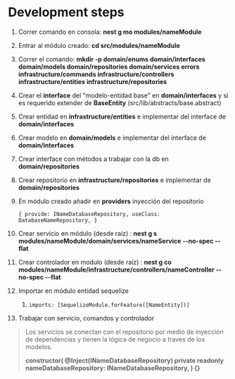 # Development steps

1. Correr comando en consola: **nest g mo modules/nameModule**
2. Entrar al módulo creado: **cd src/modules/nameModule**
3. Correr el comando: **mkdir -p domain/enums domain/interfaces domain/models domain/repositories domain/services errors infrastructure/commands infrastructure/controllers infrastructure/entities infrastructure/repositories**
4. Crear el **interface** del "modelo-entidad base" en **domain/interfaces** y si es requerido extender de **BaseEntity** (src/lib/abstracts/base.abstract)
5. Crear entidad en **infrastructure/entities** e implementar del interface de **domain/interfaces**
6. Crear modelo en **domain/models** e implementar del interface de **domain/interfaces**
7. Crear interface con métodos a trabajar con la db en **domain/repositories**
8. Crear repositorio en **infrastructure/repositories** e implementar de **domain/repositories**
9. En módulo creado añadir en **providers** inyección del repositorio

   `{
     provide: INameDatabaseRepository,
     useClass: DatabaseNameRepository,
}`

10. Crear servicio en módulo (desde raíz) : **nest g s modules/nameModule/domain/services/nameService --no-spec --flat**
11. Crear controlador en modulo (desde raíz) : **nest g co modules/nameModule/infrastructure/controllers/nameController --no-spec --flat**
12. Importar en módulo entidad sequelize
    1. `imports: [SequelizeModule.forFeature([NameEntity])]`
13. Trabajar con servicio, comandos y controlador

> Los servicios se conectan con el repositorio por medio de inyección de dependencias y tienen la lógica de negocio a traves de los modelos.
>
> **constructor(
> @Inject(INameDatabaseRepository)
> private readonly nameDatabaseRepository: INameDatabaseRepository,
> ) {}**
